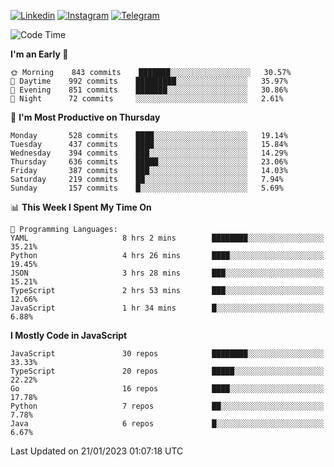 [![Linkedin](https://img.shields.io/badge/-Archie-blue?style=flat-square&labelColor=gray&logo=Linkedin&logoColor=white&link=https://www.linkedin.com/in/archisdi)](https://www.linkedin.com/in/archisdi)
[![Instagram](https://img.shields.io/badge/-@archisdi-orange?style=flat-square&labelColor=gray&logo=Instagram&logoColor=white&link=https://www.instagram.com/archisdi)](https://www.instagram.com/archisdi)
[![Telegram](https://img.shields.io/badge/-aai-informational?style=flat-square&labelColor=gray&logo=telegram&logoColor=white&link=https://t.me/archisdi)](https://t.me/archisdi)

<!--START_SECTION:waka-->
![Code Time](http://img.shields.io/badge/Code%20Time-1%2C967%20hrs%2026%20mins-blue)

**I'm an Early 🐤** 

```text
🌞 Morning    843 commits    ███████░░░░░░░░░░░░░░░░░░   30.57% 
🌆 Daytime    992 commits    █████████░░░░░░░░░░░░░░░░   35.97% 
🌃 Evening    851 commits    ███████░░░░░░░░░░░░░░░░░░   30.86% 
🌙 Night      72 commits     ░░░░░░░░░░░░░░░░░░░░░░░░░   2.61%

```
📅 **I'm Most Productive on Thursday** 

```text
Monday       528 commits    ████░░░░░░░░░░░░░░░░░░░░░   19.14% 
Tuesday      437 commits    ████░░░░░░░░░░░░░░░░░░░░░   15.84% 
Wednesday    394 commits    ███░░░░░░░░░░░░░░░░░░░░░░   14.29% 
Thursday     636 commits    █████░░░░░░░░░░░░░░░░░░░░   23.06% 
Friday       387 commits    ███░░░░░░░░░░░░░░░░░░░░░░   14.03% 
Saturday     219 commits    ██░░░░░░░░░░░░░░░░░░░░░░░   7.94% 
Sunday       157 commits    █░░░░░░░░░░░░░░░░░░░░░░░░   5.69%

```


📊 **This Week I Spent My Time On** 

```text
💬 Programming Languages: 
YAML                     8 hrs 2 mins        ████████░░░░░░░░░░░░░░░░░   35.21% 
Python                   4 hrs 26 mins       ████░░░░░░░░░░░░░░░░░░░░░   19.45% 
JSON                     3 hrs 28 mins       ███░░░░░░░░░░░░░░░░░░░░░░   15.21% 
TypeScript               2 hrs 53 mins       ███░░░░░░░░░░░░░░░░░░░░░░   12.66% 
JavaScript               1 hr 34 mins        █░░░░░░░░░░░░░░░░░░░░░░░░   6.88%

```

**I Mostly Code in JavaScript** 

```text
JavaScript               30 repos            ████████░░░░░░░░░░░░░░░░░   33.33% 
TypeScript               20 repos            █████░░░░░░░░░░░░░░░░░░░░   22.22% 
Go                       16 repos            ████░░░░░░░░░░░░░░░░░░░░░   17.78% 
Python                   7 repos             ██░░░░░░░░░░░░░░░░░░░░░░░   7.78% 
Java                     6 repos             █░░░░░░░░░░░░░░░░░░░░░░░░   6.67%

```



 Last Updated on 21/01/2023 01:07:18 UTC
<!--END_SECTION:waka-->